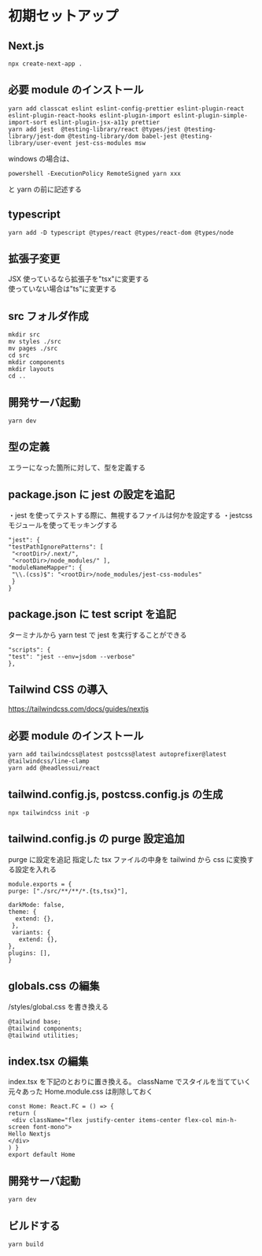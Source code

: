 # 初期セットアップ

## Next.js

```
npx create-next-app .
```

## 必要 module のインストール

```
yarn add classcat eslint eslint-config-prettier eslint-plugin-react eslint-plugin-react-hooks eslint-plugin-import eslint-plugin-simple-import-sort eslint-plugin-jsx-a11y prettier
yarn add jest  @testing-library/react @types/jest @testing-library/jest-dom @testing-library/dom babel-jest @testing-library/user-event jest-css-modules msw
```

windows の場合は、

```
powershell -ExecutionPolicy RemoteSigned yarn xxx
```

と yarn の前に記述する

## typescript

```
yarn add -D typescript @types/react @types/react-dom @types/node
```

## 拡張子変更

JSX 使っているなら拡張子を"tsx"に変更する  
使っていない場合は"ts"に変更する

## src フォルダ作成

```
mkdir src
mv styles ./src
mv pages ./src
cd src
mkdir components
mkdir layouts
cd ..
```

## 開発サーバ起動

```
yarn dev
```

## 型の定義

エラーになった箇所に対して、型を定義する

## package.json に jest の設定を追記

・jest を使ってテストする際に、無視するファイルは何かを設定する
・jestcss モジュールを使ってモッキングする

```
"jest": {
"testPathIgnorePatterns": [
 "<rootDir>/.next/",
 "<rootDir>/node_modules/" ],
"moduleNameMapper": {
 "\\.(css)$": "<rootDir>/node_modules/jest-css-modules"
 }
}
```

## package.json に test script を追記

ターミナルから yarn test で jest を実行することができる

```
"scripts": {
"test": "jest --env=jsdom --verbose"
},
```

## Tailwind CSS の導入

https://tailwindcss.com/docs/guides/nextjs

## 必要 module のインストール

```
yarn add tailwindcss@latest postcss@latest autoprefixer@latest @tailwindcss/line-clamp
yarn add @headlessui/react
```

## tailwind.config.js, postcss.config.js の生成

```
npx tailwindcss init -p
```

## tailwind.config.js の purge 設定追加

purge に設定を追記
指定した tsx ファイルの中身を tailwind から css に変換する設定を入れる

```
module.exports = {
purge: ["./src/**/**/*.{ts,tsx}"],

darkMode: false,
theme: {
  extend: {},
 },
 variants: {
   extend: {},
},
plugins: [],
}
```

## globals.css の編集

/styles/global.css を書き換える

```
@tailwind base;
@tailwind components;
@tailwind utilities;
```

## index.tsx の編集

index.tsx を下記のとおりに置き換える。
className でスタイルを当てていく
元々あった Home.module.css は削除しておく

```
const Home: React.FC = () => {
return (
 <div className="flex justify-center items-center flex-col min-h-screen font-mono">
Hello Nextjs
</div>
) }
export default Home
```

## 開発サーバ起動

```
yarn dev
```

## ビルドする

```
yarn build
```
